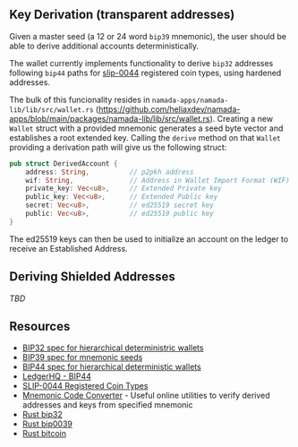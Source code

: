 ## Key Derivation (transparent addresses)

Given a master seed (a 12 or 24 word `bip39` mnemonic), the user should be able to derive additional accounts deterministically.

The wallet currently implements functionality to derive `bip32` addresses following `bip44` paths for [slip-0044](https://github.com/satoshilabs/slips/blob/master/slip-0044.md) registered coin types, using hardened addresses.

The bulk of this funcionality resides in `namada-apps/namada-lib/lib/src/wallet.rs` (https://github.com/heliaxdev/namada-apps/blob/main/packages/namada-lib/lib/src/wallet.rs). Creating a new `Wallet` struct with a provided mnemonic generates a seed byte vector and establishes a root extended key. Calling the `derive` method on that `Wallet` providing a derivation path will give us the following struct:

```rust
pub struct DerivedAccount {
    address: String,          // p2pkh address
    wif: String,              // Address in Wallet Import Format (WIF)
    private_key: Vec<u8>,     // Extended Private key
    public_key: Vec<u8>,      // Extended Public key
    secret: Vec<u8>,          // ed25519 secret key
    public: Vec<u8>,          // ed25519 public key
}
```

The ed25519 keys can then be used to initialize an account on the ledger to receive an Established Address.

## Deriving Shielded Addresses

_TBD_

## Resources

- [BIP32 spec for hierarchical deterministric wallets](https://github.com/bitcoin/bips/blob/master/bip-0032.mediawiki)
- [BIP39 spec for mnemonic seeds](https://github.com/bitcoin/bips/blob/master/bip-0039.mediawiki)
- [BIP44 spec for hierarchical deterministic wallets](https://github.com/bitcoin/bips/blob/master/bip-0044.mediawiki)
- [LedgerHQ - BIP44](https://github.com/LedgerHQ/ledger-live-common/blob/master/docs/derivation.md)
- [SLIP-0044 Registered Coin Types](https://github.com/satoshilabs/slips/blob/master/slip-0044.md)
- [Mnemonic Code Converter](https://iancoleman.io/bip39/) - Useful online utilities to verify derived addresses and keys from specified mnemonic
- [Rust bip32](https://docs.rs/bip32/latest/bip32/)
- [Rust bip0039](https://github.com/koushiro/bip0039)
- [Rust bitcoin](https://github.com/rust-bitcoin/rust-bitcoin)
